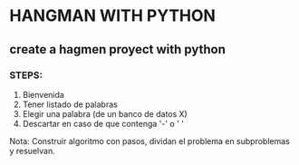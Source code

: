 # HANGMAN WITH PYTHON

## create a hagmen proyect with python

### STEPS:

1. Bienvenida
2. Tener listado de palabras
3. Elegir una palabra (de un banco de datos X)
4. Descartar en caso de que contenga '-' o ' '

Nota: Construir algoritmo con pasos, dividan el problema en subproblemas y resuelvan.